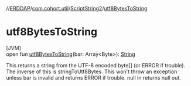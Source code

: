//[ERDDAP](../../../index.md)/[com.cohort.util](../index.md)/[ScriptString2](index.md)/[utf8BytesToString](utf8-bytes-to-string.md)

# utf8BytesToString

[JVM]\
open fun [utf8BytesToString](utf8-bytes-to-string.md)(bar: Array&lt;Byte&gt;): [String](https://docs.oracle.com/en/java/javase/21/docs/api/java.base/java/lang/String.html)

This returns a string from the UTF-8 encoded byte[] (or ERROR if trouble). The inverse of this is stringToUtf8Bytes. This won't throw an exception unless bar is invalid and returns ERROR if trouble. null in returns null out.